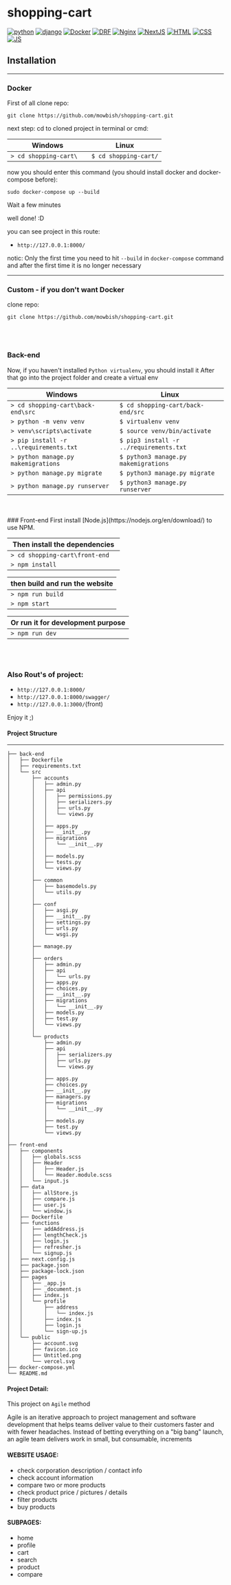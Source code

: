 # shopping-cart

[![python](https://img.icons8.com/color/48/000000/python.png)](https://www.python.org/)
[![django](https://img.icons8.com/color/48/000000/django.png)](https://www.djangoproject.com/)
[![Docker](https://img.icons8.com/color/48/000000/docker.png)](https://www.docker.com/)
[![DRF](https://img.icons8.com/color/48/000000/api.png)](https://www.django-rest-framework.org/)
[![Nginx](https://img.icons8.com/color/48/000000/nginx.png)](https://www.nginx.com/)
[![NextJS](https://img.icons8.com/color/48/000000/nextjs.png)](https://nextjs.org/)
[![HTML](https://img.icons8.com/color/48/000000/html.png)](https://html.com/)
[![CSS](https://img.icons8.com/color/48/000000/css.png)](https://developer.mozilla.org/en-US/docs/Web/CSS)
[![JS](https://img.icons8.com/color/48/000000/js.png)](https://www.javascript.com/)


## Installation
---

### Docker

First of all clone repo:

```shell
git clone https://github.com/mowbish/shopping-cart.git
```

next step: cd to cloned project in terminal or cmd:

| Windows | Linux |
| --- | --- |
| ``> cd shopping-cart\  `` | ``$ cd shopping-cart/`` |

now you should enter this command (you should install docker and docker-compose before):

```shell
sudo docker-compose up --build
```

Wait a few minutes

well done! :D

you can see project in this route:

+ `http://127.0.0.1:8000/`

notic: Only the first time you need to hit `--build` in `docker-compose` command and after the first time it is no longer necessary

---

### Custom - if you don't want Docker

clone repo:

```shell
git clone https://github.com/mowbish/shopping-cart.git
```
<br>
<br>

### Back-end

Now, if you haven't installed ‍‍‍`Python virtualenv`, you should install it
After that go into the project folder and create a virtual env


| Windows | Linux |
| --- | --- |
| ``> cd shopping-cart\back-end\src  `` | ``$ cd shopping-cart/back-end/src`` |
| ``> python -m venv venv `` | ``$ virtualenv venv`` |
| ``> venv\scripts\activate`` | ``$ source venv/bin/activate`` |
| ``> pip install -r ..\requirements.txt`` | ``$ pip3 install -r ../requirements.txt`` |
| ``> python manage.py makemigrations`` | ``$ python3 manage.py makemigrations`` |
| ``> python manage.py migrate`` | ``$ python3 manage.py migrate`` |
| ``> python manage.py runserver`` | ``$ python3 manage.py runserver`` |
<br>
<br>
### Front-end
First install [Node.js](https://nodejs.org/en/download/) to use NPM.

| Then install the dependencies |
| --- |
| ``> cd shopping-cart\front-end  `` |
| ``> npm install `` |

| then build and run the website |
| --- |
| ``> npm run build`` |
| ``> npm start`` |

| Or run it for development purpose |
| --- |
| ``> npm run dev`` |

<br>
<br>

### Also Rout's of project:

+ `http://127.0.0.1:8000/`
+ `http://127.0.0.1:8000/swagger/`
+ `http://127.0.0.1:3000/`(front)

Enjoy it ;)
<br>

#### Project Structure
---

```shell
├── back-end
│   ├── Dockerfile
│   ├── requirements.txt
│   └── src
│       ├── accounts
│       │   ├── admin.py
│       │   ├── api
│       │   │   ├── permissions.py
│       │   │   ├── serializers.py
│       │   │   ├── urls.py
│       │   │   └── views.py
│       │   │
│       │   ├── apps.py
│       │   ├── __init__.py
│       │   ├── migrations
│       │   │   └── __init__.py
│       │   │
│       │   ├── models.py
│       │   ├── tests.py
│       │   └── views.py
│       │
│       ├── common
│       │   ├── basemodels.py
│       │   └── utils.py
│       │
│       ├── conf
│       │   ├── asgi.py
│       │   ├── __init__.py
│       │   ├── settings.py
│       │   ├── urls.py
│       │   └── wsgi.py
│       │
│       ├── manage.py
│       │
│       ├── orders
│       │   ├── admin.py
│       │   ├── api
│       │   │   └── urls.py
│       │   ├── apps.py
│       │   ├── choices.py
│       │   ├── __init__.py
│       │   ├── migrations
│       │   │   └── __init__.py
│       │   ├── models.py
│       │   ├── test.py
│       │   └── views.py
│       │
│       └── products
│           ├── admin.py
│           ├── api
│           │   ├── serializers.py
│           │   ├── urls.py
│           │   └── views.py
│           │
│           ├── apps.py
│           ├── choices.py
│           ├── __init__.py
│           ├── managers.py
│           ├── migrations
│           │   └── __init__.py
│           │
│           ├── models.py
│           ├── test.py
│           └── views.py
│ 
├── front-end
│   ├── components
│   │   ├── globals.scss
│   │   ├── Header
│   │   │   ├── Header.js
│   │   │   └── Header.module.scss
│   │   └── input.js
│   ├── data
│   │   ├── allStore.js
│   │   ├── compare.js
│   │   ├── user.js
│   │   └── window.js
│   ├── Dockerfile
│   ├── functions
│   │   ├── addAddress.js
│   │   ├── lengthCheck.js
│   │   ├── login.js
│   │   ├── refresher.js
│   │   └── signup.js
│   ├── next.config.js
│   ├── package.json
│   ├── package-lock.json
│   ├── pages
│   │   ├── _app.js
│   │   ├── _document.js
│   │   ├── index.js
│   │   └── profile
│   │       ├── address
│   │       │   └── index.js
│   │       ├── index.js
│   │       ├── login.js
│   │       └── sign-up.js
│   └── public
│       ├── account.svg
│       ├── favicon.ico
│       ├── Untitled.png
│       └── vercel.svg
├── docker-compose.yml
└── README.md

```

#### Project Detail:

This project on `Agile` method

Agile is an iterative approach to project management and software development that helps teams deliver value to their customers faster and with fewer headaches. Instead of betting everything on a "big bang" launch, an agile team delivers work in small, but consumable, increments

#### WEBSITE USAGE:

- check corporation description / contact info
- check account information
- compare two or more products
- check product price / pictures / details
- filter products
- buy products

#### SUBPAGES:

- home
- profile
- cart
- search
- product
- compare
